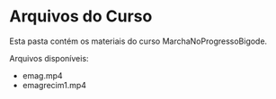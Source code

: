 # Arquivos do Curso

Esta pasta contém os materiais do curso MarchaNoProgressoBigode.

Arquivos disponíveis:
- emag.mp4
- emagrecim1.mp4